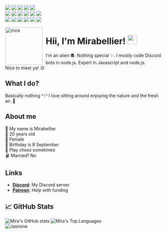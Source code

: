 ![](https://api.ghprofile.me/view?username=MiraBellierr&color=DA70D6&style=plastic&logo=Github&logoColor=DA70D6)
![](https://img.shields.io/discord/684084513403699314?color=E6E6FA&label=Jasmine%20Headquaters&logo=Discord&logoColor=E6E6FA&style=plastic)
![](https://img.shields.io/github/sponsors/MiraBellierr?color=DDA0DD&label=Patreon&logo=Patreon&logoColor=DDA0DD&style=plastic)
![](https://img.shields.io/github/followers/MiraBellierr?color=EE82EE&label=Followers&logo=Github&logoColor=EE82EE&style=plastic)
![](https://img.shields.io/github/stars/MiraBellierr/Jasmine?color=DA70D6&label=Stars&logo=Github&logoColor=DA70D6&style=plastic)<br>
![](https://img.shields.io/badge/Linux-00008B?style=plastic&logo=linux&logoColor=white)
![](https://img.shields.io/badge/Ubuntu-E95420?style=plastic&logo=ubuntu&logoColor=white)
![](https://img.shields.io/badge/Bash-ED1C24?style=plastic&logo=gnu-bash&logoColor=white)
![](https://img.shields.io/badge/Visual%20Studio%20Code-0078d7?style=plastic&logo=visual-studio-code&logoColor=white)
![](https://img.shields.io/badge/SQLite-07405E?style=plastic&logo=sqlite&logoColor=white)
![](https://img.shields.io/badge/JavaScript-F7DF1E?style=plastic&logo=javascript&logoColor=black)<br>
![](https://img.shields.io/badge/Node.js-43853D?style=plastic&logo=node-dot-js&logoColor=white)
![](https://img.shields.io/badge/C%2B%2B-00599C?style=plastic&logo=c%2B%2B&logoColor=white)
![](https://img.shields.io/badge/C-00599C?style=plastic&logo=c&logoColor=white)
![](https://img.shields.io/badge/Java-ED8B00?style=plastic&logo=java&logoColor=white)
![](https://img.shields.io/badge/DigitalOcean-%230167ff.svg?style=plastic&logo=digitalOcean&logoColor=white)
![](https://img.shields.io/badge/Intel-Core_i5_5th-0071C5?style=plastic&logo=intel&logoColor=white)

<img width="120" height="120" align="left" style="float: left; margin: 0 10px 0 0;" alt="mira" src="https://www.jasminebot.xyz/mira.jpg">

# Hii, I'm Mirabellier! <img src="https://raw.githubusercontent.com/MartinHeinz/MartinHeinz/master/wave.gif" width="30px">
I'm an alien 👽. Nothing special ✨. I mostly code Discord bots in node.js. Expert in Javascript and node.js.<br>Nice to meet ya! :D
## What I do?
Basically nothing ^-^ I love sitting around enjoying the nature and the fresh air. 🌳

## About me
🌿 My name is Mirabellier<br>
🍂 20 years old<br>
🌼 Female<br>
🍓 Birthday is 8 September<br>
🧩 Play chess sometimes<br>
🩰 Married? No

## Links
* **[Discord](https://discord.gg/s875Hry)**: My Discord server
* **[Patreon](https://www.patreon.com/jasminebot)**: Help with funding
## &#x1f4c8; GitHub Stats
![Mira's GitHub stats](https://github-readme-stats.vercel.app/api?username=MiraBellierr&title_color=ffffff&text_color=c9cacc&icon_color=2bbc8a&bg_color=1d1f21)
![Mira's Top Languages](https://github-readme-stats.vercel.app/api/top-langs/?username=MiraBellierr&title_color=ffffff&text_color=c9cacc&icon_color=2bbc8a&bg_color=1d1f21&langs_count=11&hide=html,css,makefile,shell)
<br>
![Jasmine](https://github-readme-stats.vercel.app/api/pin/?username=MiraBellierr&repo=Jasmine&title_color=ffffff&text_color=c9cacc&icon_color=2bbc8a&bg_color=1d1f21)
